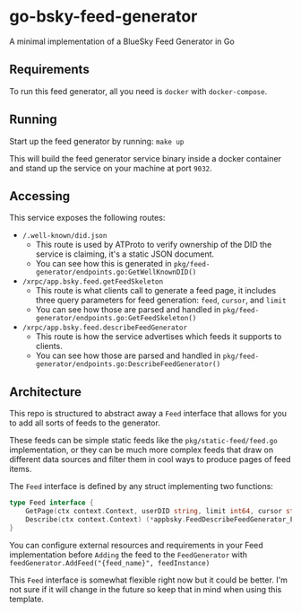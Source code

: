 # go-bsky-feed-generator
A minimal implementation of a BlueSky Feed Generator in Go


## Requirements

To run this feed generator, all you need is `docker` with `docker-compose`.

## Running

Start up the feed generator by running: `make up`

This will build the feed generator service binary inside a docker container and stand up the service on your machine at port `9032`.

## Accessing

This service exposes the following routes:

- `/.well-known/did.json`
  - This route is used by ATProto to verify ownership of the DID the service is claiming, it's a static JSON document.
  - You can see how this is generated in `pkg/feed-generator/endpoints.go:GetWellKnownDID()`
- `/xrpc/app.bsky.feed.getFeedSkeleton`
  - This route is what clients call to generate a feed page, it includes three query parameters for feed generation: `feed`, `cursor`, and `limit`
  - You can see how those are parsed and handled in `pkg/feed-generator/endpoints.go:GetFeedSkeleton()`
- `/xrpc/app.bsky.feed.describeFeedGenerator`
  - This route is how the service advertises which feeds it supports to clients.
  - You can see how those are parsed and handled in `pkg/feed-generator/endpoints.go:DescribeFeedGenerator()`


## Architecture

This repo is structured to abstract away a `Feed` interface that allows for you to add all sorts of feeds to the generator.

These feeds can be simple static feeds like the `pkg/static-feed/feed.go` implementation, or they can be much more complex feeds that draw on different data sources and filter them in cool ways to produce pages of feed items.

The `Feed` interface is defined by any struct implementing two functions:

``` go
type Feed interface {
	GetPage(ctx context.Context, userDID string, limit int64, cursor string) (feedPosts []*appbsky.FeedDefs_SkeletonFeedPost, newCursor *string, err error)
	Describe(ctx context.Context) (*appbsky.FeedDescribeFeedGenerator_Feed, error)
}
```

You can configure external resources and requirements in your Feed implementation before `Adding` the feed to the `FeedGenerator` with `feedGenerator.AddFeed("{feed_name}", feedInstance)`

This `Feed` interface is somewhat flexible right now but it could be better. I'm not sure if it will change in the future so keep that in mind when using this template.
